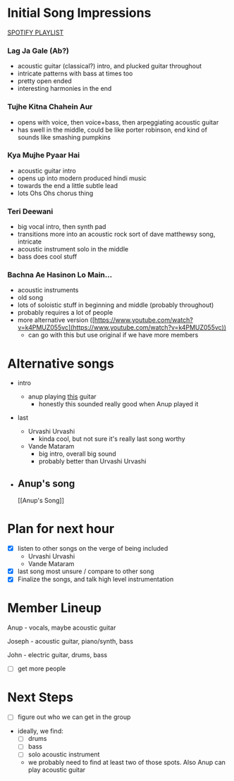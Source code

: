 # Initial Song Impressions

[SPOTIFY PLAYLIST](https://open.spotify.com/playlist/7BJ3LBal3gvgHVvLNqbIhC?si=26ef349ed30a4668)

### Lag Ja Gale (Ab?)

- acoustic guitar (classical?) intro, and plucked guitar throughout
- intricate patterns with bass at times too
- pretty open ended
- interesting harmonies in the end

### Tujhe Kitna Chahein Aur

- opens with voice, then voice+bass, then arpeggiating acoustic guitar
- has swell in the middle, could be like porter robinson, end kind of sounds like smashing pumpkins

### Kya Mujhe Pyaar Hai

- acoustic guitar intro
- opens up into modern produced hindi music
- towards the end a little subtle lead
- lots Ohs Ohs chorus thing

### Teri Deewani

- big vocal intro, then synth pad
- transitions more into an acoustic rock sort of dave matthewsy song, intricate
- acoustic instrument solo in the middle
- bass does cool stuff

### Bachna Ae Hasinon Lo Main...

- acoustic instruments
- old song
- lots of soloistic stuff in beginning and middle (probably throughout)
- probably requires a lot of people
- more alternative version ([https://www.youtube.com/watch?v=k4PMUZ055vc](https://www.youtube.com/watch?v=k4PMUZ055vc))
    - can go with this but use original if we have more members

# Alternative songs

- intro
    - anup playing [this](https://open.spotify.com/track/6nZiYSBwPQ7fYnVWkkkj4g?si=de1f7c674bc84ae1) guitar
        - honestly this sounded really good when Anup played it
- last
    - Urvashi Urvashi
        - kinda cool, but not sure it's really last song worthy
    - Vande Mataram
        - big intro, overall big sound
        - probably better than Urvashi Urvashi
- Anup's song
    - 
    
    [[Anup's Song]]
    

# Plan for next hour

- [x]  listen to other songs on the verge of being included
    - Urvashi Urvashi
    - Vande Mataram
- [x]  last song most unsure / compare to other song
- [x]  Finalize the songs, and talk high level instrumentation

# Member Lineup

Anup - vocals, maybe acoustic guitar

Joseph - acoustic guitar, piano/synth, bass

John - electric guitar, drums, bass

- [ ]  get more people

# Next Steps

- [ ]  figure out who we can get in the group
- ideally, we find:
    - [ ]  drums
    - [ ]  bass
    - [ ]  solo acoustic instrument
    - we probably need to find at least two of those spots. Also Anup can play acoustic guitar